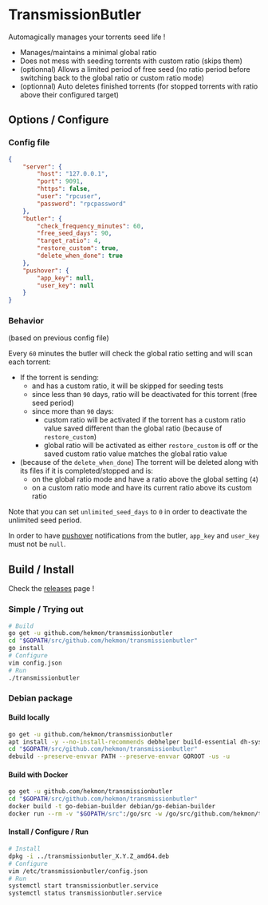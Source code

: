 # TransmissionButler

Automagically manages your torrents seed life !

* Manages/maintains a minimal global ratio
* Does not mess with seeding torrents with custom ratio (skips them)
* (optionnal) Allows a limited period of free seed (no ratio period before switching back to the global ratio or custom ratio mode)
* (optionnal) Auto deletes finished torrents (for stopped torrents with ratio above their configured target)

## Options / Configure

### Config file

```json
{
    "server": {
        "host": "127.0.0.1",
        "port": 9091,
        "https": false,
        "user": "rpcuser",
        "password": "rpcpassword"
    },
    "butler": {
        "check_frequency_minutes": 60,
        "free_seed_days": 90,
        "target_ratio": 4,
        "restore_custom": true,
        "delete_when_done": true
    },
    "pushover": {
        "app_key": null,
        "user_key": null
    }
}
```

### Behavior

(based on previous config file)

Every `60` minutes the butler will check the global ratio setting and will scan each torrent:

* If the torrent is sending:
  * and has a custom ratio, it will be skipped for seeding tests
  * since less than `90` days, ratio will be deactivated for this torrent (free seed period)
  * since more than `90` days:
    * custom ratio will be activated if the torrent has a custom ratio value saved different than the global ratio (because of `restore_custom`)
    * global ratio will be activated as either `restore_custom` is off or the saved custom ratio value matches the global ratio value
* (because of the `delete_when_done`) The torrent will be deleted along with its files if it is completed/stopped and is:
  * on the global ratio mode and have a ratio above the global setting (`4`)
  * on a custom ratio mode and have its current ratio above its custom ratio

Note that you can set `unlimited_seed_days` to `0` in order to deactivate the unlimited seed period.

In order to have [pushover](https://pushover.net/) notifications from the butler, `app_key` and `user_key` must not be `null`.

## Build / Install

Check the [releases](https://github.com/hekmon/transmissionbutler/releases) page !

### Simple / Trying out

```bash
# Build
go get -u github.com/hekmon/transmissionbutler
cd "$GOPATH/src/github.com/hekmon/transmissionbutler"
go install
# Configure
vim config.json
# Run
./transmissionbutler
```

### Debian package

#### Build locally

```bash
go get -u github.com/hekmon/transmissionbutler
apt install -y --no-install-recommends debhelper build-essential dh-systemd
cd "$GOPATH/src/github.com/hekmon/transmissionbutler"
debuild --preserve-envvar PATH --preserve-envvar GOROOT -us -u
```

#### Build with Docker

```bash
go get -u github.com/hekmon/transmissionbutler
cd "$GOPATH/src/github.com/hekmon/transmissionbutler"
docker build -t go-debian-builder debian/go-debian-builder
docker run --rm -v "$GOPATH/src":/go/src -w /go/src/github.com/hekmon/transmissionbutler go-debian-builder dpkg-buildpackage -us -uc -b
```

#### Install / Configure / Run

```bash
# Install
dpkg -i ../transmissionbutler_X.Y.Z_amd64.deb
# Configure
vim /etc/transmissionbutler/config.json
# Run
systemctl start transmissionbutler.service
systemctl status transmissionbutler.service
```
